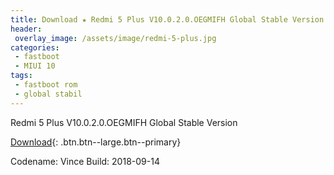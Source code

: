 ```yaml
---
title: Download ★ Redmi 5 Plus V10.0.2.0.OEGMIFH Global Stable Version ★ Fastboot File
header:
 overlay_image: /assets/image/redmi-5-plus.jpg
categories:
 - fastboot
 - MIUI 10
tags:
 - fastboot rom
 - global stabil
---
```


Redmi 5 Plus V10.0.2.0.OEGMIFH Global Stable Version

[Download](/bigota?size=2,18GB&ver=V10.0.2.0.OEGMIFH&type=vince_global_images&name=20180914.0000.00_8.1_global_018f1e352d.tgz){: .btn.btn--large.btn--primary}

Codename: Vince
Build: 2018-09-14